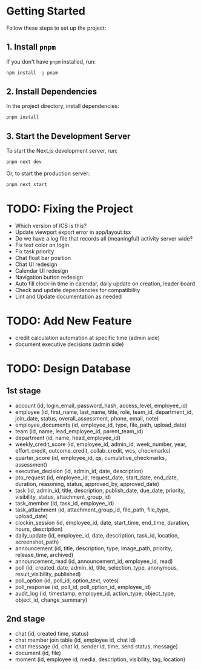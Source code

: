 # Getting Started

Follow these steps to set up the project:

## 1. Install `pnpm`

If you don't have `pnpm` installed, run:

```bash
npm install -g pnpm
```

## 2. Install Dependencies

In the project directory, install dependencies:

```bash
pnpm install
```

## 3. Start the Development Server

To start the Next.js development server, run:

```bash
pnpm next dev
```

Or, to start the production server:

```bash
pnpm next start
```

# TODO: Fixing the Project
- Which version of ICS is this?
- Update viewport export error in app/layout.tsx 
- Do we have a log file that records all (meaningful) activity server wide?
- Fix text color on login
- Fix task priority
- Chat float bar position
- Chat UI redesign
- Calendar UI redesign
- Navigation button redesign
- Auto fill clock-in time in calendar, daily update on creation, leader board
- Check and update dependencies for compatibility
- Lint and Update documentation as needed

# TODO: Add New Feature
- credit calculation automation at specific time (admin side)
- document executive decisions (admin side)

# TODO: Design Database
## 1st stage
- account (id, login_email, password_hash, access_level, employee_id)
- employee (id, first_name, last_name, title, role, team_id, department_id, join_date, status, overall_assessment, phone, email, note)
- employee_documents (id, employee_id, type, file_path, upload_date)
- team (id, name, lead_employee_id, parent_team_id)
- department (id, name, head_employee_id)
- weekly_credit_score (id, employee_id, admin_id, week_number, year, effort_credit, outcome_credit, collab_credit, wcs, checkmarks)
- quarter_score (id, employee_id, qs, cumulative_checkmarks，assessment)
- executive_decision (id, admin_id, date, description)
- pto_request (id, employee_id, request_date, start_date, end_date, duration, reasoning, status, approved_by, approved_date)
- task (id, admin_id, title, description, publish_date, due_date, priority, visibility, status, attachment_group_id)
- task_member (id, task_id, employee_id)
- task_attachment (id, attachment_group_id, file_path, file_type, upload_date)
- clockin_session (id, employee_id, date, start_time, end_time, duration, hours, description)
- daily_update (id, employee_id, date, description, task_id, location, screenshot_path)
- announcement (id, title, description, type, image_path, priority, release_time, archived)
- announcement_read (id, announcement_id, employee_id, read)
- poll (id, created_date, admin_id, title, selection_type, anonymous, result_visibility, published)
- poll_option (id, poll_id, option_text, votes)
- poll_response (id, poll_id, poll_option_id, employee_id)
- audit_log (id, timestamp, employee_id, action_type, object_type, object_id, change_summary)

## 2nd stage
- chat (id, created time, status)
- chat member join table (id, employee id, chat id)
- chat message (id, chat id, sender id, time, send status, message)
- document (id, file)
- moment (id, employee id, media, description, visibility, tag, location)